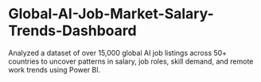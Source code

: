 # Global-AI-Job-Market-Salary-Trends-Dashboard
Analyzed a dataset of over 15,000 global AI job listings across 50+ countries to uncover patterns in salary, job roles, skill demand, and remote work trends using Power BI.
